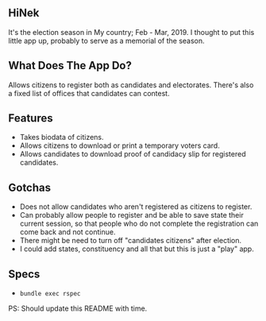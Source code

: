 ## HiNek

It's the election season in My country; Feb - Mar, 2019. I thought to put this little app up, probably to serve as a memorial of the season.

## What Does The App Do?

Allows citizens to register both as candidates and electorates. There's also a fixed list of offices that candidates can contest.

## Features
* Takes biodata of citizens.
* Allows citizens to download or print a temporary voters card.
* Allows candidates to download proof of candidacy slip for registered candidates.


## Gotchas
* Does not allow candidates who aren't registered as citizens to register.
* Can probably allow people to register and be able to save state their current session, so that people who do not complete the registration can come back and not continue.
* There might be need to turn off "candidates citizens" after election.
* I could add states, constituency and all that but this is just a "play" app.


## Specs
* `bundle exec rspec`

PS: Should update this README with time.
